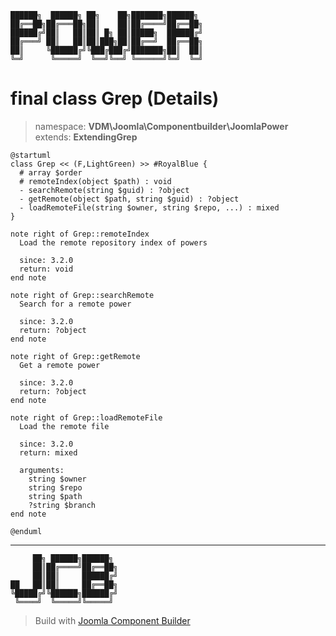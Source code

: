 ```
██████╗  ██████╗ ██╗    ██╗███████╗██████╗
██╔══██╗██╔═══██╗██║    ██║██╔════╝██╔══██╗
██████╔╝██║   ██║██║ █╗ ██║█████╗  ██████╔╝
██╔═══╝ ██║   ██║██║███╗██║██╔══╝  ██╔══██╗
██║     ╚██████╔╝╚███╔███╔╝███████╗██║  ██║
╚═╝      ╚═════╝  ╚══╝╚══╝ ╚══════╝╚═╝  ╚═╝
```
# final class Grep (Details)
> namespace: **VDM\Joomla\Componentbuilder\JoomlaPower**
> extends: **ExtendingGrep**
```uml
@startuml
class Grep << (F,LightGreen) >> #RoyalBlue {
  # array $order
  # remoteIndex(object $path) : void
  - searchRemote(string $guid) : ?object
  - getRemote(object $path, string $guid) : ?object
  - loadRemoteFile(string $owner, string $repo, ...) : mixed
}

note right of Grep::remoteIndex
  Load the remote repository index of powers

  since: 3.2.0
  return: void
end note

note right of Grep::searchRemote
  Search for a remote power

  since: 3.2.0
  return: ?object
end note

note right of Grep::getRemote
  Get a remote power

  since: 3.2.0
  return: ?object
end note

note right of Grep::loadRemoteFile
  Load the remote file

  since: 3.2.0
  return: mixed
  
  arguments:
    string $owner
    string $repo
    string $path
    ?string $branch
end note
 
@enduml
```

---
```
     ██╗ ██████╗██████╗
     ██║██╔════╝██╔══██╗
     ██║██║     ██████╔╝
██   ██║██║     ██╔══██╗
╚█████╔╝╚██████╗██████╔╝
 ╚════╝  ╚═════╝╚═════╝
```
> Build with [Joomla Component Builder](https://git.vdm.dev/joomla/Component-Builder)


